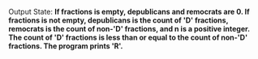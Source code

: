 Output State: **If fractions is empty, depublicans and remocrats are 0. If fractions is not empty, depublicans is the count of 'D' fractions, remocrats is the count of non-'D' fractions, and n is a positive integer. The count of 'D' fractions is less than or equal to the count of non-'D' fractions. The program prints 'R'.**